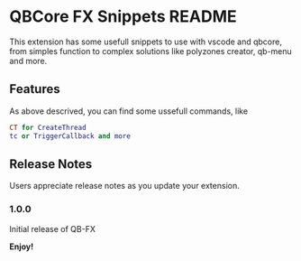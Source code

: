# QBCore FX Snippets README

This extension has some usefull snippets to use with vscode and qbcore, from simples function to complex solutions like polyzones creator, qb-menu and more.

## Features

As above descrived, you can find some ussefull commands, like

```lua
CT for CreateThread
tc or TriggerCallback and more
```

## Release Notes

Users appreciate release notes as you update your extension.

### 1.0.0

Initial release of QB-FX

**Enjoy!**
